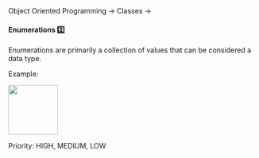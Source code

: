 <link rel="stylesheet" href="{{baseUrl}}/css/textbook.css">

<div class="website-content">

<div id="path">Object Oriented Programming &rarr; Classes &rarr;</div>

<div id="title">

#### Enumerations :two:

</div>

<div id="body">

Enumerations are primarily a collection of values that can be considered a data type.

<dynamic-panel src="../../../uml/classDiagrams/enumerations/topicPanel.md" header="UML: Class Diagrams: Enumerations" is-open></dynamic-panel>

<p/>

<tip-box>

Example:

<img src="{{baseUrl}}/oopDesign/classes/enumerations/images/priority.png" height="100" />
<p/>

Priority: HIGH, MEDIUM, LOW

</tip-box>

</div>

<div id="extras">
<div>

</div>
